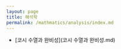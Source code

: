 ```yaml
---
layout: page
title: 해석학
permalink: /mathmatics/analysis/index.md
---
```


- [코시 수열과 완비성](코시 수열과 완비성.md)
